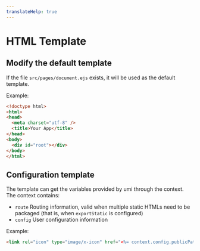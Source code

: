 ```yaml
---
translateHelp: true
---
```


# HTML Template


## Modify the default template

If the file `src/pages/document.ejs` exists, it will be used as the default template.

Example:

```html
<!doctype html>
<html>
<head>
  <meta charset="utf-8" />
  <title>Your App</title>
</head>
<body>
  <div id="root"></div>
</body>
</html>
```

## Configuration template

The template can get the variables provided by umi through the context. The context contains:

* `route` Routing information, valid when multiple static HTMLs need to be packaged (that is, when `exportStatic` is configured)
* `config` User configuration information

Example:

```html
<link rel="icon" type="image/x-icon" href="<%= context.config.publicPath %>favicon.png" />
```
